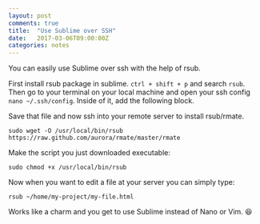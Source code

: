 ```yaml
---
layout: post
comments: true
title:  "Use Sublime over SSH"
date:   2017-03-06T09:00:00Z
categories: notes
---
```


You can easily use Sublime over ssh with the help of rsub. 

First install rsub package in sublime. ``` ctrl + shift + p ``` and search ```rsub```. Then go to your terminal on your local machine and open your ssh config ``` nano ~/.ssh/config ```. Inside of it, add the following block.

<script src="https://gist.github.com/devisscher/97ff9fa31d1adbda9543742855370d59.js"></script>

Save that file and now ssh into your remote server to install rsub/rmate.

``` sudo wget -O /usr/local/bin/rsub https://raw.github.com/aurora/rmate/master/rmate ```

Make the script you just downloaded executable:

``` sudo chmod +x /usr/local/bin/rsub ```

Now when you want to edit a file at your server you can simply type: 

``` rsub ~/home/my-project/my-file.html ```

Works like a charm and you get to use Sublime instead of Nano or Vim. 😆